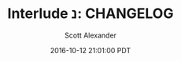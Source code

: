 ---
layout: chapter
title: "Interlude נ: CHANGELOG"
author: Scott Alexander
description: http://unsongbook.com/interlude-%D7%A0-changelog/
date: 2016-10-12 21:01:00 PDT
length: 1601675
duration: 400
guid: interlude-נ-changelog
---